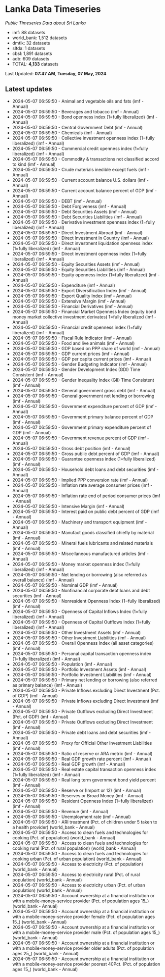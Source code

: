 # Lanka Data Timeseries
*Public Timeseries Data about Sri Lanka*

* imf: 88 datasets
* world_bank: 1,512 datasets
* dmtlk: 32 datasets
* sltda: 1 datasets
* cbsl: 1,891 datasets
* adb: 609 datasets
* TOTAL: **4,133** datasets

Last Updated: **07:47 AM, Tuesday, 07 May, 2024**

## Latest updates

* 2024-05-07 06:59:50 - Animal and vegetable oils and fats (imf - Annual)
* 2024-05-07 06:59:50 - Beverages and tobacco (imf - Annual)
* 2024-05-07 06:59:50 - Bond openness index (1=fully liberalized) (imf - Annual)
* 2024-05-07 06:59:50 - Central Government Debt (imf - Annual)
* 2024-05-07 06:59:50 - Chemicals (imf - Annual)
* 2024-05-07 06:59:50 - Collective investment openness index (1=fully liberalized) (imf - Annual)
* 2024-05-07 06:59:50 - Commercial credit openness index (1=fully liberalized) (imf - Annual)
* 2024-05-07 06:59:50 - Commodity & transactions not classified accord to kind (imf - Annual)
* 2024-05-07 06:59:50 - Crude materials inedible except fuels (imf - Annual)
* 2024-05-07 06:59:50 - Current account balance U.S. dollars (imf - Annual)
* 2024-05-07 06:59:50 - Current account balance percent of GDP (imf - Annual)
* 2024-05-07 06:59:50 - DEBT (imf - Annual)
* 2024-05-07 06:59:50 - Debt Forgiveness (imf - Annual)
* 2024-05-07 06:59:50 - Debt Securities Assets (imf - Annual)
* 2024-05-07 06:59:50 - Debt Securities Liabilities (imf - Annual)
* 2024-05-07 06:59:50 - Derivative investment openness index (1=fully liberalized) (imf - Annual)
* 2024-05-07 06:59:50 - Direct Investment Abroad (imf - Annual)
* 2024-05-07 06:59:50 - Direct Investment In Country (imf - Annual)
* 2024-05-07 06:59:50 - Direct investment liquidation openness index (1=fully liberalized) (imf - Annual)
* 2024-05-07 06:59:50 - Direct investment openness index (1=fully liberalized) (imf - Annual)
* 2024-05-07 06:59:50 - Equity Securities Assets (imf - Annual)
* 2024-05-07 06:59:50 - Equity Securities Liabilities (imf - Annual)
* 2024-05-07 06:59:50 - Equity openness index (1=fully liberalized) (imf - Annual)
* 2024-05-07 06:59:50 - Expenditure (imf - Annual)
* 2024-05-07 06:59:50 - Export Diversification Index (imf - Annual)
* 2024-05-07 06:59:50 - Export Quality Index (imf - Annual)
* 2024-05-07 06:59:50 - Extensive Margin (imf - Annual)
* 2024-05-07 06:59:50 - Financial Derivatives (imf - Annual)
* 2024-05-07 06:59:50 - Financial Market Openness Index (equity bond money market collective investment derivates) 1=fully liberalized (imf - Annual)
* 2024-05-07 06:59:50 - Financial credit openness index (1=fully liberalized) (imf - Annual)
* 2024-05-07 06:59:50 - Fiscal Rule Indicator (imf - Annual)
* 2024-05-07 06:59:50 - Food and live animals (imf - Annual)
* 2024-05-07 06:59:50 - GDP based on PPP share of world (imf - Annual)
* 2024-05-07 06:59:50 - GDP current prices (imf - Annual)
* 2024-05-07 06:59:50 - GDP per capita current prices (imf - Annual)
* 2024-05-07 06:59:50 - Gender Budgeting Indicator (imf - Annual)
* 2024-05-07 06:59:50 - Gender Development Index (GDI) Time Consistent (imf - Annual)
* 2024-05-07 06:59:50 - Gender Inequality Index (GII) Time Consistent (imf - Annual)
* 2024-05-07 06:59:50 - General government gross debt (imf - Annual)
* 2024-05-07 06:59:50 - General government net lending or borrowing (imf - Annual)
* 2024-05-07 06:59:50 - Government expenditure percent of GDP (imf - Annual)
* 2024-05-07 06:59:50 - Government primary balance percent of GDP (imf - Annual)
* 2024-05-07 06:59:50 - Government primary expenditure percent of GDP (imf - Annual)
* 2024-05-07 06:59:50 - Government revenue percent of GDP (imf - Annual)
* 2024-05-07 06:59:50 - Gross debt position (imf - Annual)
* 2024-05-07 06:59:50 - Gross public debt percent of GDP (imf - Annual)
* 2024-05-07 06:59:50 - Guarantee openness index (1=fully liberalized) (imf - Annual)
* 2024-05-07 06:59:50 - Household debt loans and debt securities (imf - Annual)
* 2024-05-07 06:59:50 - Implied PPP conversion rate (imf - Annual)
* 2024-05-07 06:59:50 - Inflation rate average consumer prices (imf - Annual)
* 2024-05-07 06:59:50 - Inflation rate end of period consumer prices (imf - Annual)
* 2024-05-07 06:59:50 - Intensive Margin (imf - Annual)
* 2024-05-07 06:59:50 - Interest paid on public debt percent of GDP (imf - Annual)
* 2024-05-07 06:59:50 - Machinery and transport equipment (imf - Annual)
* 2024-05-07 06:59:50 - Manufact goods classified chiefly by material (imf - Annual)
* 2024-05-07 06:59:50 - Mineral fuels lubricants and related materials (imf - Annual)
* 2024-05-07 06:59:50 - Miscellaneous manufactured articles (imf - Annual)
* 2024-05-07 06:59:50 - Money market openness index (1=fully liberalized) (imf - Annual)
* 2024-05-07 06:59:50 - Net lending or borrowing (also referred as overall balance) (imf - Annual)
* 2024-05-07 06:59:50 - Nominal GDP (imf - Annual)
* 2024-05-07 06:59:50 - Nonfinancial corporate debt loans and debt securities (imf - Annual)
* 2024-05-07 06:59:50 - Nonresident Openness Index (1=fully liberalized) (imf - Annual)
* 2024-05-07 06:59:50 - Openness of Capital Inflows Index (1=fully liberalized) (imf - Annual)
* 2024-05-07 06:59:50 - Openness of Capital Outflows Index (1=fully liberalized) (imf - Annual)
* 2024-05-07 06:59:50 - Other Investment Assets (imf - Annual)
* 2024-05-07 06:59:50 - Other Investment Liabilities (imf - Annual)
* 2024-05-07 06:59:50 - Overall Openness Index (all asset categories) (imf - Annual)
* 2024-05-07 06:59:50 - Personal capital transaction openness index (1=fully liberalized) (imf - Annual)
* 2024-05-07 06:59:50 - Population (imf - Annual)
* 2024-05-07 06:59:50 - Portfolio Investment Assets (imf - Annual)
* 2024-05-07 06:59:50 - Portfolio Investment Liabilities (imf - Annual)
* 2024-05-07 06:59:50 - Primary net lending or borrowing (also referred as primary balance) (imf - Annual)
* 2024-05-07 06:59:50 - Private Inflows excluding Direct Investment (Pct. of GDP) (imf - Annual)
* 2024-05-07 06:59:50 - Private Inflows excluding Direct Investment (imf - Annual)
* 2024-05-07 06:59:50 - Private Outflows excluding Direct Investment (Pct. of GDP) (imf - Annual)
* 2024-05-07 06:59:50 - Private Outflows excluding Direct Investment (imf - Annual)
* 2024-05-07 06:59:50 - Private debt loans and debt securities (imf - Annual)
* 2024-05-07 06:59:50 - Proxy for Official Other Investment Liabilities (imf - Annual)
* 2024-05-07 06:59:50 - Ratio of reserve or ARA metric (imf - Annual)
* 2024-05-07 06:59:50 - Real GDP growth rate percent (imf - Annual)
* 2024-05-07 06:59:50 - Real GDP growth (imf - Annual)
* 2024-05-07 06:59:50 - Real estate capital transaction openness index (1=fully liberalized) (imf - Annual)
* 2024-05-07 06:59:50 - Real long term government bond yield percent (imf - Annual)
* 2024-05-07 06:59:50 - Reserve or (Import or 12) (imf - Annual)
* 2024-05-07 06:59:50 - Reserves or Broad Money (imf - Annual)
* 2024-05-07 06:59:50 - Resident Openness Index (1=fully liberalized) (imf - Annual)
* 2024-05-07 06:59:50 - Revenue (imf - Annual)
* 2024-05-07 06:59:50 - Unemployment rate (imf - Annual)
* 2024-05-07 06:59:50 - ARI treatment (Pct. of children under 5 taken to a health provider) (world_bank - Annual)
* 2024-05-07 06:59:50 - Access to clean fuels and technologies for cooking (Pct. of population) (world_bank - Annual)
* 2024-05-07 06:59:50 - Access to clean fuels and technologies for cooking rural (Pct. of rural population) (world_bank - Annual)
* 2024-05-07 06:59:50 - Access to clean fuels and technologies for cooking urban (Pct. of urban population) (world_bank - Annual)
* 2024-05-07 06:59:50 - Access to electricity (Pct. of population) (world_bank - Annual)
* 2024-05-07 06:59:50 - Access to electricity rural (Pct. of rural population) (world_bank - Annual)
* 2024-05-07 06:59:50 - Access to electricity urban (Pct. of urban population) (world_bank - Annual)
* 2024-05-07 06:59:50 - Account ownership at a financial institution or with a mobile-money-service provider (Pct. of population ages 15_) (world_bank - Annual)
* 2024-05-07 06:59:50 - Account ownership at a financial institution or with a mobile-money-service provider female (Pct. of population ages 15_) (world_bank - Annual)
* 2024-05-07 06:59:50 - Account ownership at a financial institution or with a mobile-money-service provider male (Pct. of population ages 15_) (world_bank - Annual)
* 2024-05-07 06:59:50 - Account ownership at a financial institution or with a mobile-money-service provider older adults (Pct. of population ages 25_) (world_bank - Annual)
* 2024-05-07 06:59:50 - Account ownership at a financial institution or with a mobile-money-service provider poorest 40Pct. (Pct. of population ages 15_) (world_bank - Annual)